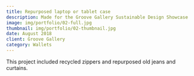 ```yaml
---
title: Repurposed laptop or tablet case
description: Made for the Groove Gallery Sustainable Design Showcase
image: img/portfolio/02-full.jpg
thumbnail: img/portfolio/02-thumbnail.jpg
date: August 2018
client: Groove Gallery
category: Wallets
---
```

This project included recycled zippers and repurposed old jeans and curtains. 